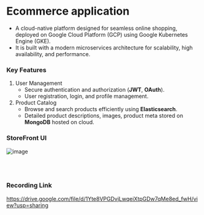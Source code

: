 # Ecommerce application

- A cloud-native platform designed for seamless online shopping, deployed on Google Cloud Platform (GCP) using Google Kubernetes Engine (GKE). 
- It is built with a modern microservices architecture for scalability, high availability, and performance.

### Key Features

1. User Management
    - Secure authentication and authorization (**JWT**, **OAuth**).
    - User registration, login, and profile management.
2. Product Catalog
    - Browse and search products efficiently using **Elasticsearch**.
    - Detailed product descriptions, images, product meta stored on **MongoDB** hosted on cloud.

   
### StoreFront UI
   
![image](https://github.com/user-attachments/assets/83e2a8b8-5670-4a54-892c-d1d61aa6c869)

<br/>
<br/>


### Recording Link

https://drive.google.com/file/d/1Yte8VPGDvjLwqeiXtpGDw7qMe8ed_fwH/view?usp=sharing
   
